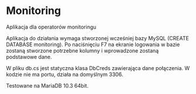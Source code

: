 # Monitoring
Aplikacja dla operatorów monitoringu

Aplikacja do działania wymaga stworzonej wcześniej bazy MySQL (CREATE DATABASE monitoring).
Po naciśnięciu F7 na ekranie logowania w bazie zostaną stworzone potrzebne kolumny i wprowadzone zostaną podstawowe dane.

W pliku db.cs jest statyczna klasa DbCreds zawierająca dane połączenia.
W kodzie nie ma portu, działa na domyślnym 3306.

Testowane na MariaDB 10.3 64bit.
